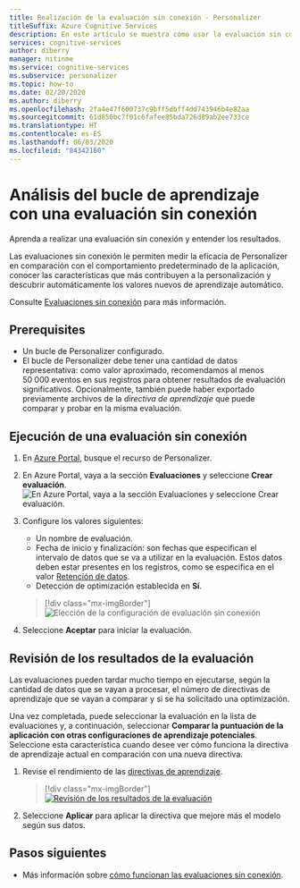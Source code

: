 ```yaml
---
title: Realización de la evaluación sin conexión - Personalizer
titleSuffix: Azure Cognitive Services
description: En este artículo se muestra cómo usar la evaluación sin conexión para medir la eficacia de la aplicación y analizar el bucle de aprendizaje.
services: cognitive-services
author: diberry
manager: nitinme
ms.service: cognitive-services
ms.subservice: personalizer
ms.topic: how-to
ms.date: 02/20/2020
ms.author: diberry
ms.openlocfilehash: 2fa4e47f600737c9bff5dbff4dd743946b4e82aa
ms.sourcegitcommit: 61d850bc7f01c6fafee85bda726d89ab2ee733ce
ms.translationtype: HT
ms.contentlocale: es-ES
ms.lasthandoff: 06/03/2020
ms.locfileid: "84342160"
---
```

# <a name="analyze-your-learning-loop-with-an-offline-evaluation"></a>Análisis del bucle de aprendizaje con una evaluación sin conexión

Aprenda a realizar una evaluación sin conexión y entender los resultados.

Las evaluaciones sin conexión le permiten medir la eficacia de Personalizer en comparación con el comportamiento predeterminado de la aplicación, conocer las características que más contribuyen a la personalización y descubrir automáticamente los valores nuevos de aprendizaje automático.

Consulte [Evaluaciones sin conexión](concepts-offline-evaluation.md) para más información.

## <a name="prerequisites"></a>Prerequisites

* Un bucle de Personalizer configurado.
* El bucle de Personalizer debe tener una cantidad de datos representativa: como valor aproximado, recomendamos al menos 50 000 eventos en sus registros para obtener resultados de evaluación significativos. Opcionalmente, también puede haber exportado previamente archivos de la  _directiva de aprendizaje_ que puede comparar y probar en la misma evaluación.

## <a name="run-an-offline-evaluation"></a>Ejecución de una evaluación sin conexión

1. En [Azure Portal](https://azure.microsoft.com/free/), busque el recurso de Personalizer.
1. En Azure Portal, vaya a la sección **Evaluaciones** y seleccione **Crear evaluación**.
    ![En Azure Portal, vaya a la sección **Evaluaciones** y seleccione **Crear evaluación**.](./media/offline-evaluation/create-new-offline-evaluation.png)
1. Configure los valores siguientes:

    * Un nombre de evaluación.
    * Fecha de inicio y finalización: son fechas que especifican el intervalo de datos que se va a utilizar en la evaluación. Estos datos deben estar presentes en los registros, como se especifica en el valor [Retención de datos](how-to-settings.md).
    * Detección de optimización establecida en **Sí**.

    > [!div class="mx-imgBorder"]
    > ![Elección de la configuración de evaluación sin conexión](./media/offline-evaluation/create-an-evaluation-form.png)

1. Seleccione **Aceptar** para iniciar la evaluación.

## <a name="review-the-evaluation-results"></a>Revisión de los resultados de la evaluación

Las evaluaciones pueden tardar mucho tiempo en ejecutarse, según la cantidad de datos que se vayan a procesar, el número de directivas de aprendizaje que se vayan a comparar y si se ha solicitado una optimización.

Una vez completada, puede seleccionar la evaluación en la lista de evaluaciones y, a continuación, seleccionar **Comparar la puntuación de la aplicación con otras configuraciones de aprendizaje potenciales**. Seleccione esta característica cuando desee ver cómo funciona la directiva de aprendizaje actual en comparación con una nueva directiva.

1. Revise el rendimiento de las [directivas de aprendizaje](concepts-offline-evaluation.md#discovering-the-optimized-learning-policy).

    > [!div class="mx-imgBorder"]
    > [![Revisión de los resultados de la evaluación](./media/offline-evaluation/evaluation-results.png)](./media/offline-evaluation/evaluation-results.png#lightbox)

1. Seleccione **Aplicar** para aplicar la directiva que mejore más el modelo según sus datos.

## <a name="next-steps"></a>Pasos siguientes

* Más información sobre [cómo funcionan las evaluaciones sin conexión](concepts-offline-evaluation.md).
